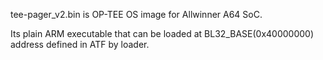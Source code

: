 tee-pager_v2.bin is OP-TEE OS image for Allwinner A64 SoC. 

Its plain ARM executable that can be loaded at BL32_BASE(0x40000000) address
defined in ATF by loader.

